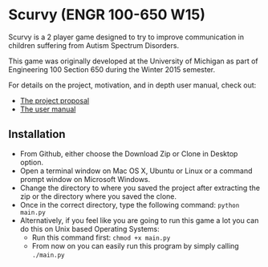# Scurvy (ENGR 100-650 W15)

Scurvy is a 2 player game designed to try to improve communication in children suffering from Autism Spectrum Disorders.

This game was originally developed at the University of Michigan as part of Engineering 100 Section 650 during the Winter 2015 semester.

For details on the project, motivation, and in depth user manual, check out:

- [The project proposal](docs/scurvy_proposal.pdf?raw=true)
- [The user manual](docs/scurvy_manual.pdf?raw=true)

## Installation
- From Github, either choose the Download Zip or Clone in Desktop option.
- Open a terminal window on Mac OS X, Ubuntu or Linux or a command prompt window on Microsoft Windows.
- Change the directory to where you saved the project after extracting the zip or the directory where you saved the clone.
- Once in the correct directory, type the following command: `python main.py`
- Alternatively, if you feel like you are going to run this game a lot you can do this on Unix based Operating Systems:
    - Run this command first: `chmod +x main.py`
    - From now on you can easily run this program by simply calling `./main.py`
    
